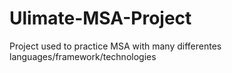 # Ulimate-MSA-Project
Project used to practice MSA with many differentes languages/framework/technologies
